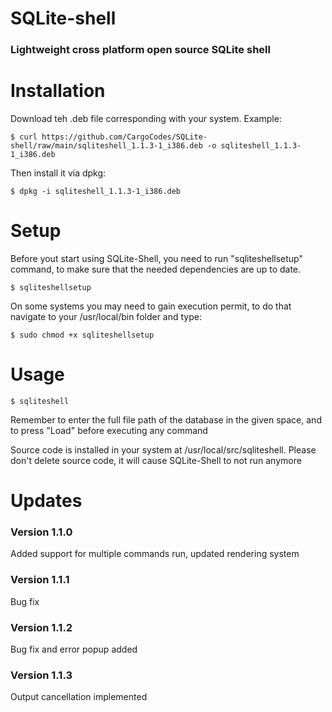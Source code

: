 # SQLite-shell
### Lightweight cross platform open source SQLite shell

# Installation

Download teh .deb file corresponding with your system. Example: 

    $ curl https://github.com/CargoCodes/SQLite-shell/raw/main/sqliteshell_1.1.3-1_i386.deb -o sqliteshell_1.1.3-1_i386.deb

Then install it via dpkg:

    $ dpkg -i sqliteshell_1.1.3-1_i386.deb

# Setup
    
Before yout start using SQLite-Shell, you need to run "sqliteshellsetup" command, to make sure that the needed dependencies are up to date. 
    
    $ sqliteshellsetup
    
On some systems you may need to gain execution permit, to do that navigate to your /usr/local/bin folder and type:
    
    $ sudo chmod +x sqliteshellsetup

# Usage
    
    $ sqliteshell
     
Remember to enter the full file path of the database in the given space, and to press "Load" before executing any command

Source code is installed in your system at /usr/local/src/sqliteshell. Please don't delete source code, it will cause SQLite-Shell to not run anymore

# Updates
### Version 1.1.0
Added support for multiple commands run, updated rendering system

### Version 1.1.1
Bug fix

### Version 1.1.2
Bug fix and error popup added

### Version 1.1.3
Output cancellation implemented
